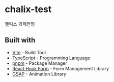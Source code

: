 # chalix-test

챌릭스 과제전형

## Built with

- [Vite](https://vitejs.dev/) - Build Tool
- [TypeScript](https://www.typescriptlang.org/) - Programming Language
- [pnpm](https://pnpm.io/) - Package Manager
- [React Hook Form](https://www.react-hook-form.com/) - Form Management Library
- [GSAP](https://gsap.com/) - Animation Library
